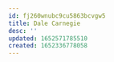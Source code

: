 ```yaml
---
id: fj260wnubc9cu5863bcvgw5
title: Dale Carnegie
desc: ''
updated: 1652571785510
created: 1652336778058
---
```



